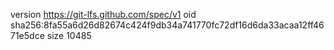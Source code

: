 version https://git-lfs.github.com/spec/v1
oid sha256:8fa55a6d26d82674c424f9db34a741770fc72df16d6da33acaa12ff4671e5dce
size 10485
